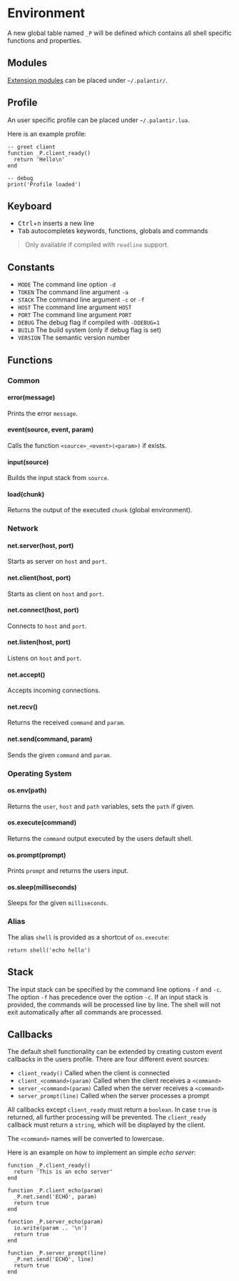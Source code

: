 # Environment
A new global table named `_P` will be defined which contains all shell 
specific functions and properties.

## Modules
[Extension modules](https://www.github.com/cuhsat/palantir-modules) can be
placed under `~/.palantir/`.

## Profile
An user specific profile can be placed under `~/.palantir.lua`.

Here is an example profile:
```
-- greet client
function _P.client_ready()
  return 'Hello\n'
end

-- debug
print('Profile loaded')
```

## Keyboard
* <kbd>Ctrl</kbd>+<kbd>n</kbd> inserts a new line
* <kbd>Tab</kbd> autocompletes keywords, functions, globals and commands

> Only available if compiled with `readline` support.

## Constants
* `MODE`    The command line option `-d`
* `TOKEN`   The command line argument `-a`
* `STACK`   The command line argument `-c` or `-f`
* `HOST`    The command line argument `HOST`
* `PORT`    The command line argument `PORT`
* `DEBUG`   The debug flag if compiled with `-DDEBUG=1`
* `BUILD`   The build system (only if debug flag is set)
* `VERSION` The semantic version number

## Functions

### Common

#### error(message)
Prints the error `message`.

#### event(source, event, param)
Calls the function `<source>_<event>(<param>)` if exists.

#### input(source)
Builds the input stack from `source`.

#### load(chunk)
Returns the output of the executed `chunk` (global environment).

### Network

#### net.server(host, port)
Starts as server on `host` and `port`.

#### net.client(host, port)
Starts as client on `host` and `port`.

#### net.connect(host, port)
Connects to `host` and `port`.

#### net.listen(host, port)
Listens on `host` and `port`.

#### net.accept()
Accepts incoming connections.

#### net.recv()
Returns the received `command` and `param`.

#### net.send(command, param)
Sends the given `command` and `param`.

### Operating System

#### os.env(path)
Returns the `user`, `host` and `path` variables, sets the `path` if given.

#### os.execute(command)
Returns the `command` output executed by the users default shell.

#### os.prompt(prompt)
Prints `prompt` and returns the users input.

#### os.sleep(milliseconds)
Sleeps for the given `milliseconds`.

### Alias
The alias `shell` is provided as a shortcut of `os.execute`:
```
return shell('echo hello')
```

## Stack
The input stack can be specified by the command line options `-f` and `-c`.
The option `-f` has precedence over the option `-c`. If an input stack is 
provided, the commands will be processed line by line. The shell will not 
exit automatically after all commands are processed.

## Callbacks
The default shell functionality can be extended by creating custom event
callbacks in the users profile. There are four different event sources:

* `client_ready()`          Called when the client is connected
* `client_<command>(param)` Called when the client receives a `<command>`
* `server_<command>(param)` Called when the server receives a `<command>`
* `server_prompt(line)`     Called when the server processes a prompt

All callbacks except `client_ready` must return a `boolean`. In case `true`
is returned, all further processing will be prevented. The `client_ready`
callback must return a `string`, which will be displayed by the client.

The `<command>` names will be converted to lowercase.

Here is an example on how to implement an simple _echo server_:
```
function _P.client_ready()
  return 'This is an echo server'
end
```
```
function _P.client_echo(param)
  _P.net.send('ECHO', param)
  return true
end
```
```
function _P.server_echo(param)
  io.write(param .. '\n')
  return true
end
```
```
function _P.server_prompt(line)
  _P.net.send('ECHO', line)
  return true
end
```
